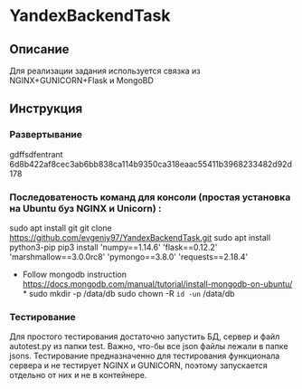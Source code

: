 # YandexBackendTask
## Описание

Для реализации задания используется связка из NGINX+GUNICORN+Flask и MongoBD

## Инструкция
### Развертывание

gdffsdfentrant
6d8b422af8cec3ab6bb838ca114b9350ca318eaac55411b3968233482d92d178

### Последоватеность команд для консоли (простая установка на Ubuntu буз NGINX и Unicorn) : 
sudo apt install git
git clone https://github.com/evgeniy97/YandexBackendTask.git
sudo apt install python3-pip
pip3 install 'numpy==1.14.6'  'flask==0.12.2'  'marshmallow==3.0.0rc8' 'pymongo==3.8.0' 'requests==2.18.4'
 * Follow mongodb instruction https://docs.mongodb.com/manual/tutorial/install-mongodb-on-ubuntu/ * 
sudo mkdir -p /data/db
sudo chown -R `id -un` /data/db



### Тестирование
Для простого тестирования достаточно запустить БД, сервер и файл autotest.py из папки test. Важно, что-бы все json файлы лежали в папке jsons. Тестирование предназначенно для тестирования функционала сервера и не тестирует NGINX и GUNICORN, поэтому запускается отдельно от них и не в контейнере.